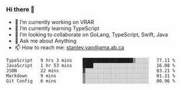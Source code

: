 ### Hi there 👋

- 🔭 I’m currently working on VRAR
- 🌱 I’m currently learning TypeScript
- 👯 I’m looking to collaborate on GoLang, TypeScript, Swift, Java
- 💬 Ask me about Anything
- 📫 How to reach me: stanley.yao@ama.ab.ca


<!--START_SECTION:waka-->
```text
TypeScript   9 hrs 3 mins    ███████████████████▒░░░░░   77.11 % 
JavaScript   1 hr 53 mins    ████░░░░░░░░░░░░░░░░░░░░░   16.08 % 
JSON         22 mins         ▓░░░░░░░░░░░░░░░░░░░░░░░░   03.21 % 
Markdown     9 mins          ▒░░░░░░░░░░░░░░░░░░░░░░░░   01.31 % 
Git Config   6 mins          ▒░░░░░░░░░░░░░░░░░░░░░░░░   00.96 % 
```
<!--END_SECTION:waka-->
